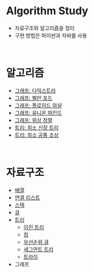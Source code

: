 # Algorithm Study
* 자료구조와 알고리즘을 정리
* 구현 방법은 파이썬과 자바를 사용

<br>

# 알고리즘

* [그래프: 다익스트라](https://github.com/HYEEWON/algorithm-study/blob/main/graph/dijkstra.md)
* [그래프: 벨만 포드](https://github.com/HYEEWON/algorithm-study/blob/main/graph/bellman-ford.md)
* [그래프: 플로이드 와샬](https://github.com/HYEEWON/algorithm-study/blob/main/graph/floyd-warshall.md)
* [그래프: 유니온 파인드](https://github.com/HYEEWON/algorithm-study/blob/main/graph/union-find.md)
* [그래프: 위상 정렬](https://github.com/HYEEWON/algorithm-study/blob/main/graph/topological-sort.md)
* [트리: 최소 신장 트리](https://github.com/HYEEWON/algorithm-study/blob/main/tree/mst.md)
* [트리: 최소 공통 조상](https://github.com/HYEEWON/algorithm-study/blob/main/tree/lca.md)

<br>

# 자료구조
* [배열](https://github.com/HYEEWON/algorithm-study/blob/main/data-structure/data-structure.md#배열)
* [연결 리스트](https://github.com/HYEEWON/algorithm-study/blob/main/data-structure/data-structure.md#연결-리스트)
* [스택](https://github.com/HYEEWON/algorithm-study/blob/main/data-structure/data-structure.md#스택)
* [큐](https://github.com/HYEEWON/algorithm-study/blob/main/data-structure/data-structure.md#큐)
* [트리](https://github.com/HYEEWON/algorithm-study/blob/main/data-structure/tree.md)
  * [이진 트리](https://github.com/HYEEWON/algorithm-study/blob/main/data-structure/tree.md#이진-트리-Binary-Tree)
  * [힙](https://github.com/HYEEWON/algorithm-study/blob/main/data-structure/tree.md#힙-Heap)
  * [우선순위 큐](https://github.com/HYEEWON/algorithm-study/blob/main/data-structure/tree.md#우선순위-큐-Priority-Queue)
  * [세그먼트 트리](https://github.com/HYEEWON/algorithm-study/blob/main/data-structure/tree.md#세그먼트-트리-Segment-Tree)
  * [트라이](https://github.com/HYEEWON/algorithm-study/blob/main/data-structure/tree.md#트라이-Trie)
* 그래프